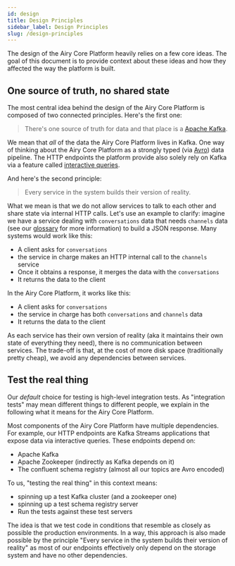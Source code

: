 ```yaml
---
id: design
title: Design Principles
sidebar_label: Design Principles
slug: /design-principles
---
```


The design of the Airy Core Platform heavily relies on a few core ideas. The
goal of this document is to provide context about these ideas and how they
affected the way the platform is built.

## One source of truth, no shared state

The most central idea behind the design of the Airy Core Platform is composed of
two connected principles. Here's the first one:

> There's one source of truth for data and that place is a [Apache
> Kafka](https://kafka.apache.org).

We mean that _all_ of the data the Airy Core Platform lives in Kafka. One way of
thinking about the Airy Core Platform as a strongly typed (via
[Avro](https://avro.apache.org)) data pipeline. The HTTP endpoints the platform
provide also solely rely on Kafka via a feature called [interactive
queries](https://kafka.apache.org/documentation/streams/developer-guide/interactive-queries.html).

And here's the second principle:

> Every service in the system builds their version of reality.

What we mean is that we do not allow services to talk to each other and share
state via internal HTTP calls. Let's use an example to clarify: imagine we have
a service dealing with `conversations` data that needs `channels` data (see our
[glossary](glossary.md) for more information) to build a JSON response.
Many systems would work like this:

- A client asks for `conversations`
- the service in charge makes an HTTP internal call to the `channels` service
- Once it obtains a response, it merges the data with the `conversations`
- It returns the data to the client

In the Airy Core Platform, it works like this:

- A client asks for `conversations`
- the service in charge has both `conversations` and `channels` data
- It returns the data to the client

As each service has their own version of reality (aka it maintains their own
state of everything they need), there is no communication between services. The
trade-off is that, at the cost of more disk space (traditionally pretty cheap),
we avoid any dependencies between services.

## Test the real thing

Our _default_ choice for testing is high-level integration tests. As
"integration tests" may mean different things to different people, we explain in
the following what it means for the Airy Core Platform.

Most components of the Airy Core Platform have multiple dependencies. For
example, our HTTP endpoints are Kafka Streams applications that expose data via
interactive queries. These endpoints depend on:

- Apache Kafka
- Apache Zookeeper (indirectly as Kafka depends on it)
- The confluent schema registry (almost all our topics are Avro encoded)

To us, "testing the real thing" in this context means:

- spinning up a test Kafka cluster (and a zookeeper one)
- spinning up a test schema registry server
- Run the tests against these test servers

The idea is that we test code in conditions that resemble as closely as possible
the production environments. In a way, this approach is also made possible by
the principle "Every service in the system builds their version of reality" as
most of our endpoints effectively only depend on the storage system and have no
other dependencies.
